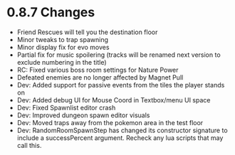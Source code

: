 # 0.8.7 Changes #

* Friend Rescues will tell you the destination floor
* Minor tweaks to trap spawning
* Minor display fix for evo moves
* Partial fix for music spoilering (tracks will be renamed next version to exclude numbering in the title)
* RC: Fixed various boss room settings for Nature Power
* Defeated enemies are no longer affected by Magnet Pull
* Dev: Added support for passive events from the tiles the player stands on
* Dev: Added debug UI for Mouse Coord in Textbox/menu UI space
* Dev: Fixed Spawnlist editor crash
* Dev: Improved dungeon spawn editor visuals
* Dev: Moved traps away from the pokemon area in the test floor
* Dev: RandomRoomSpawnStep has changed its constructor signature to include a successPercent argument.  Recheck any lua scripts that may call this.